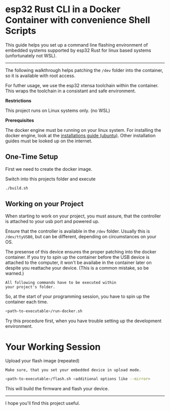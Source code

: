 # esp32 Rust CLI in a Docker Container with convenience Shell Scripts

This guide helps you set up a command line flashing environment of 
embedded systems supported by esp32 Rust for linux based systems
(unfortunately not WSL).

---

The following walkthrough helps patching the `/dev` folder into
the container, so it is available with root access.

For futher usage, we use the esp32 xtensa toolchain within the container.
This wraps the toolchain in a consistant and safe environment.

**Restrictions**
    
This project runs on Linux systems only. (no WSL)

**Prerequisites** 

The docker engine must be running on your linux system. 
For installing the docker engine, look at the [installations guide (ubuntu)](https://docs.docker.com/engine/install/ubuntu/). 
Other installation guides must be looked up on the internet.

## One-Time Setup

First we need to create the docker image.

Switch into this projects folder and execute

```bash
./build.sh
```

## Working on your Project

When starting to work on your project, you must assure, that
the controller is attached to your usb port and powered up.

Ensure that the controller is available in the `/dev` folder.
Usually this is `/dev/ttyUSB0`, but can be different, 
depending on circumstances on your OS.

The presense of this device ensures the proper patching into the
docker container. If you try to spin up the container before the USB device is attached to the computer, it won't be availabe in 
the container later on despite you reattache your device. 
(This is a common mistake, so be warned.)

    All following commands have to be executed within
    your project's folder.

So, at the start of your programming session, you have to spin up the container each time.

```bash
<path-to-executable>/run-docker.sh
```

Try this procedure first, when you have trouble setting up the
development environment.

# Your Working Session

Upload your flash image (repeated)

    Make sure, that you set your embedded device in upload mode.

```bash
<path-to-executable>/flash.sh <additional options like --mirror>
```

This will build the firmware and flash your device.

---

I hope you'll find this project useful.